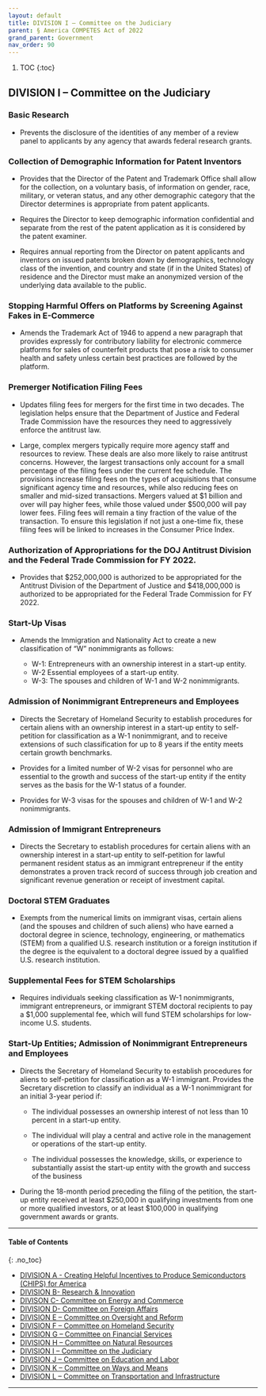 ```yaml
---
layout: default
title: DIVISION I – Committee on the Judiciary     
parent: § America COMPETES Act of 2022  
grand_parent: Government 
nav_order: 90 
---
```

<style>
.dont-break-out {
  /* These are technically the same, but use both */
  overflow-wrap: break-word;
  word-wrap: break-word;

     -ms-word-break: break-all;
  /* This is the dangerous one in WebKit, as it breaks things wherever */
  word-break: break-all;
  /* Instead use this non-standard one: */
  word-break: break-word;
}

.youtube-container {
    position: relative;
    width: 100%;
    height: 0;
    padding-bottom: 56.25%;
}
.youtube-video {
    position: absolute;
    top: 0;
    left: 0;
    width: 100%;
    height: 100%;
}

</style>

<div class="dont-break-out" markdown="1">

1. TOC
{:toc}

## DIVISION I – Committee on the Judiciary
### Basic Research 
- Prevents the disclosure of the identities of any member of a review panel to applicants by any agency that awards federal research grants.

### Collection of Demographic Information for Patent Inventors
- Provides that the Director of the Patent and Trademark Office shall allow for the collection, on a voluntary basis, of information on gender, race, military, or veteran status, and any other demographic category that the Director determines is appropriate from patent applicants. 

- Requires the Director to keep demographic information confidential and separate from the rest of the patent application as it is considered by the patent examiner. 

- Requires annual reporting from the Director on patent applicants and inventors on issued patents broken down by demographics, technology class of the invention, and country and state (if in the United States) of residence and the Director must make an anonymized version of the underlying data available to the public.

### Stopping Harmful Offers on Platforms by Screening Against Fakes in E-Commerce
- Amends the Trademark Act of 1946 to append a new paragraph that provides expressly for contributory liability for electronic commerce platforms for sales of counterfeit products that pose a risk to consumer health and safety unless certain best practices are followed by the platform.

### Premerger Notification Filing Fees
- Updates filing fees for mergers for the first time in two decades. The legislation helps ensure that the Department of Justice and Federal Trade Commission have the resources they need to aggressively enforce the antitrust law. 

- Large, complex mergers typically require more agency staff and resources to review. These deals are also more likely to raise antitrust concerns. However, the largest transactions only account for a small percentage of the filing fees under the current fee schedule. The provisions increase filing fees on the types of acquisitions that consume significant agency time and resources, while also reducing fees on smaller and mid-sized transactions. Mergers valued at $1 billion and over will pay higher fees, while those valued under $500,000 will pay lower fees. Filing fees will remain a tiny fraction of the value of the transaction. To ensure this legislation if not just a one-time fix, these filing fees will be linked to increases in the Consumer Price Index.

### Authorization of Appropriations for the DOJ Antitrust Division and the Federal Trade Commission for FY 2022.
- Provides that $252,000,000 is authorized to be appropriated for the Antitrust Division of the Department of Justice and $418,000,000 is authorized to be appropriated for the Federal Trade Commission for FY 2022.

### Start-Up Visas
- Amends the Immigration and Nationality Act to create a new classification of “W” nonimmigrants as follows:

  - W-1: Entrepreneurs with an ownership interest in a start-up entity.
  - W-2 Essential employees of a start-up entity.
  - W-3: The spouses and children of W-1 and W-2 nonimmigrants.

### Admission of Nonimmigrant Entrepreneurs and Employees
- Directs the Secretary of Homeland Security to establish procedures for certain aliens with an ownership interest in a start-up entity to self-petition for classification as a W-1 nonimmigrant, and to receive extensions of such classification for up to 8 years if the entity meets certain growth benchmarks. 

- Provides for a limited number of W-2 visas for personnel who are essential to the growth and success of the start-up entity if the entity serves as the basis for the W-1 status of a founder. 

- Provides for W-3 visas for the spouses and children of W-1 and W-2 nonimmigrants.

### Admission of Immigrant Entrepreneurs
- Directs the Secretary to establish procedures for certain aliens with an ownership interest in a start-up entity to self-petition for lawful permanent resident status as an immigrant entrepreneur if the entity demonstrates a proven track record of success through job creation and significant revenue generation or receipt of investment capital.

### Doctoral STEM Graduates
- Exempts from the numerical limits on immigrant visas, certain aliens (and the spouses and children of such aliens) who have earned a doctoral degree in science, technology, engineering, or mathematics (STEM) from a qualified U.S. research institution or a foreign institution if the degree is the equivalent to a doctoral degree issued by a qualified U.S. research institution.

### Supplemental Fees for STEM Scholarships
- Requires individuals seeking classification as W-1 nonimmigrants, immigrant entrepreneurs, or immigrant STEM doctoral recipients to pay a $1,000 supplemental fee, which will fund STEM scholarships for low-income U.S. students.

### Start-Up Entities; Admission of Nonimmigrant Entrepreneurs and Employees
- Directs the Secretary of Homeland Security to establish procedures for aliens to self-petition for classification as a W-1 immigrant. Provides the Secretary discretion to classify an individual as a W-1 nonimmigrant for an initial 3-year period if:

  - The individual possesses an ownership interest of not less than 10 percent in a start-up entity.

  - The individual will play a central and active role in the management or operations of the start-up entity. 

  - The individual possesses the knowledge, skills, or experience to substantially assist the start-up entity with the growth and success of the business

- During the 18-month period preceding the filing of the petition, the start-up entity received at least $250,000 in qualifying investments from one or more qualified investors, or at least $100,000 in qualifying government awards or grants.

***

#### Table of Contents
{: .no_toc}

<ul><li> <a href="/docs/government/America-COMPETES-Act-of-2022-1/">DIVISION A - Creating Helpful Incentives to Produce Semiconductors (CHIPS) for America</a></li><li> <a href="/docs/government/America-COMPETES-Act-of-2022-2/">DIVISION B- Research &amp; Innovation</a></li><li> <a href="/docs/government/America-COMPETES-Act-of-2022-3/">DIVISON C- Committee on Energy and Commerce</a></li><li> <a href="/docs/government/America-COMPETES-Act-of-2022-4/">DIVISION D- Committee on Foreign Affairs</a></li><li> <a href="/docs/government/America-COMPETES-Act-of-2022-5/">DIVISION E – Committee on Oversight and Reform</a></li><li> <a href="/docs/government/America-COMPETES-Act-of-2022-6/">DIVISION F – Committee on Homeland Security</a></li><li> <a href="/docs/government/America-COMPETES-Act-of-2022-7/">DIVISION G – Committee on Financial Services</a></li><li> <a href="/docs/government/America-COMPETES-Act-of-2022-8/">DIVISION H – Committee on Natural Resources</a></li><li> <a href="/docs/government/America-COMPETES-Act-of-2022-9/">DIVISION I – Committee on the Judiciary</a></li><li> <a href="/docs/government/America-COMPETES-Act-of-2022-10/">DIVISION J – Committee on Education and Labor</a></li><li> <a href="/docs/government/America-COMPETES-Act-of-2022-11/">DIVISION K – Committee on Ways and Means</a></li><li> <a href="/docs/government/America-COMPETES-Act-of-2022-12/">DIVISION L – Committee on Transportation and Infrastructure</a></li></ul>

***

</div>
